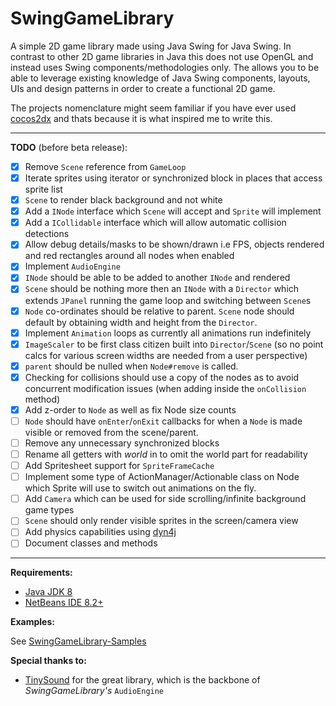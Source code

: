 # SwingGameLibrary
A simple 2D game library made using Java Swing for Java Swing.
In contrast to other 2D game libraries in Java this does not use OpenGL and instead uses Swing components/methodologies only.
The allows you to be able to leverage existing knowledge of Java Swing components, layouts, UIs and design patterns in order to create a functional 2D game.

The projects nomenclature might seem familiar if you have ever used [cocos2dx](https://github.com/cocos2d/cocos2d-x) and thats because it is what inspired me to write this.

***

**TODO** (before beta release):
- [x] Remove `Scene` reference from `GameLoop`
- [x] Iterate sprites using iterator or synchronized block in places that access sprite list
- [x] `Scene` to render black background and not white
- [x] Add a `INode` interface which `Scene` will accept and `Sprite` will implement
- [x] Add a `ICollidable` interface which will allow automatic collision detections
- [x] Allow debug details/masks to be shown/drawn i.e FPS, objects rendered and red rectangles around all nodes when enabled
- [x] Implement `AudioEngine`
- [x] `INode` should be able to be added to another `INode` and rendered
- [x] `Scene` should be nothing more then an `INode` with a `Director` which extends `JPanel` running the game loop and switching between `Scene`s
- [x] `Node` co-ordinates should be relative to parent. `Scene` node should default by obtaining width and height from the `Director`.
- [x] Implement `Animation` loops as currently all animations run indefinitely 
- [x] `ImageScaler` to be first class citizen built into `Director`/`Scene` (so no point calcs for various screen widths are needed from a user perspective)
- [x] `parent` should be nulled when `Node#remove` is called.
- [x] Checking for collisions should use a copy of the nodes as to avoid concurrent modification issues (when adding inside the `onCollision` method)
- [x] Add z-order to `Node` as well as fix Node size counts
- [ ] `Node` should have `onEnter`/`onExit` callbacks for when a `Node` is made visible or removed from the scene/parent.
- [ ] Remove any unnecessary synchronized blocks 
- [ ] Rename all getters with *world* in to omit the world part for readability
- [ ] Add Spritesheet support for `SpriteFrameCache`
- [ ] Implement some type of ActionManager/Actionable class on Node which Sprite will use to switch out animations on the fly.
- [ ] Add `Camera` which can be used for side scrolling/infinite background game types
- [ ] `Scene` should only render visible sprites in the screen/camera view
- [ ] Add physics capabilities using [dyn4j](https://github.com/dyn4j/dyn4j)
- [ ] Document classes and methods

***

**Requirements:**

- [Java JDK 8](https://www.oracle.com/za/java/technologies/javase/javase-jdk8-downloads.html)
- [NetBeans IDE 8.2+](https://netbeans.org/downloads/8.2/rc/)

**Examples:**

See [SwingGameLibrary-Samples
](https://github.com/davidkroukamp/swinggamelibrary-samples)


**Special thanks to:**
- [TinySound](https://github.com/finnkuusisto/TinySound) for the great library, which is the backbone of *SwingGameLibrary's* `AudioEngine`
